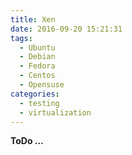```yaml
---
title: Xen
date: 2016-09-20 15:21:31
tags:
  - Ubuntu
  - Debian
  - Fedora
  - Centos
  - Opensuse
categories:
  - testing
  - virtualization
---
```


**ToDo ...**
